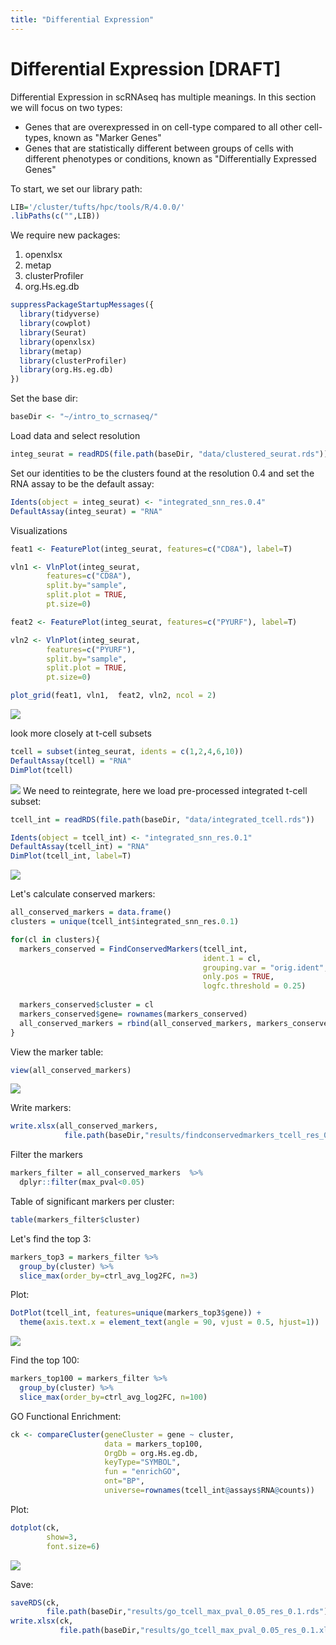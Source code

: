 ```yaml
---
title: "Differential Expression"
---
```


# Differential Expression [DRAFT]
Differential Expression in scRNAseq has multiple meanings. In this section we will focus on two types:
- Genes that are overexpressed in on cell-type compared to all other cell-types, known as "Marker Genes"
- Genes that are statistically different between groups of cells with different phenotypes or conditions, known as "Differentially Expressed Genes"

To start, we set our library path:
```R
LIB='/cluster/tufts/hpc/tools/R/4.0.0/'
.libPaths(c("",LIB))
```

We require new packages:
1) openxlsx
2) metap
3) clusterProfiler
4) org.Hs.eg.db

```R
suppressPackageStartupMessages({
  library(tidyverse)
  library(cowplot)
  library(Seurat)
  library(openxlsx)
  library(metap)
  library(clusterProfiler)
  library(org.Hs.eg.db)
})
```

Set the base dir:
```R
baseDir <- "~/intro_to_scrnaseq/"
```

Load data and select resolution
```R
integ_seurat = readRDS(file.path(baseDir, "data/clustered_seurat.rds"))
```

Set our identities to be the clusters found at the resolution 0.4 and set the RNA assay to be the default assay:
```R
Idents(object = integ_seurat) <- "integrated_snn_res.0.4"
DefaultAssay(integ_seurat) = "RNA"
```

Visualizations 

```R
feat1 <- FeaturePlot(integ_seurat, features=c("CD8A"), label=T)

vln1 <- VlnPlot(integ_seurat, 
        features=c("CD8A"),
        split.by="sample",
        split.plot = TRUE, 
        pt.size=0)

feat2 <- FeaturePlot(integ_seurat, features=c("PYURF"), label=T)

vln2 <- VlnPlot(integ_seurat, 
        features=c("PYURF"),
        split.by="sample",
        split.plot = TRUE, 
        pt.size=0)

plot_grid(feat1, vln1,  feat2, vln2, ncol = 2)

```
![](images/vln_feat.png)

look more closely at t-cell subsets

```R
tcell = subset(integ_seurat, idents = c(1,2,4,6,10))
DefaultAssay(tcell) = "RNA"
DimPlot(tcell)
```
![](images/tcell.png)
We need to reintegrate, here we load pre-processed integrated t-cell subset:

```R
tcell_int = readRDS(file.path(baseDir, "data/integrated_tcell.rds"))
```

```R
Idents(object = tcell_int) <- "integrated_snn_res.0.1"
DefaultAssay(tcell_int) = "RNA"
DimPlot(tcell_int, label=T)
```
![](images/tcell_integrate.png)

Let's calculate conserved markers:
```R
all_conserved_markers = data.frame()
clusters = unique(tcell_int$integrated_snn_res.0.1)

for(cl in clusters){
  markers_conserved = FindConservedMarkers(tcell_int,
                                           ident.1 = cl,
                                           grouping.var = "orig.ident",
                                           only.pos = TRUE,
                                           logfc.threshold = 0.25)
  
  markers_conserved$cluster = cl
  markers_conserved$gene= rownames(markers_conserved)
  all_conserved_markers = rbind(all_conserved_markers, markers_conserved)
}
```

View the marker table:
```R 
view(all_conserved_markers)
```
![](images/tcell_marker_table.png)

Write markers:
```R
write.xlsx(all_conserved_markers, 
            file.path(baseDir,"results/findconservedmarkers_tcell_res_0.1.xlsx"))
```

Filter the markers
```R
markers_filter = all_conserved_markers  %>%
  dplyr::filter(max_pval<0.05)
```

Table of significant markers per cluster:
```R
table(markers_filter$cluster)
```

Let's find the top 3:
```R
markers_top3 = markers_filter %>%
  group_by(cluster) %>%
  slice_max(order_by=ctrl_avg_log2FC, n=3)

```

Plot:
```R
DotPlot(tcell_int, features=unique(markers_top3$gene)) + 
  theme(axis.text.x = element_text(angle = 90, vjust = 0.5, hjust=1))
```
![](images/tcell_marker_dotplot.png)

Find the top 100:
```R
markers_top100 = markers_filter %>%
  group_by(cluster) %>%
  slice_max(order_by=ctrl_avg_log2FC, n=100)
```

GO Functional Enrichment:
```R
ck <- compareCluster(geneCluster = gene ~ cluster,
                     data = markers_top100,
                     OrgDb = org.Hs.eg.db,
                     keyType="SYMBOL",
                     fun = "enrichGO",
                     ont="BP",
                     universe=rownames(tcell_int@assays$RNA@counts))
```

Plot:
```R
dotplot(ck, 
        show=3,
        font.size=6)
```
![](images/cp_dotplot.png)

Save:
```R
saveRDS(ck, 
        file.path(baseDir,"results/go_tcell_max_pval_0.05_res_0.1.rds"))
write.xlsx(ck, 
           file.path(baseDir,"results/go_tcell_max_pval_0.05_res_0.1.xlsx"))
```

